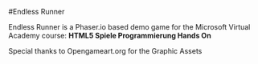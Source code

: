#Endless Runner

Endless Runner is a Phaser.io based demo game for the Microsoft Virtual Academy course: __HTML5 Spiele Programmierung Hands On__

Special thanks to Opengameart.org for the Graphic Assets
